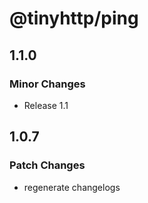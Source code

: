 # @tinyhttp/ping

## 1.1.0

### Minor Changes

- Release 1.1

## 1.0.7

### Patch Changes

- regenerate changelogs
